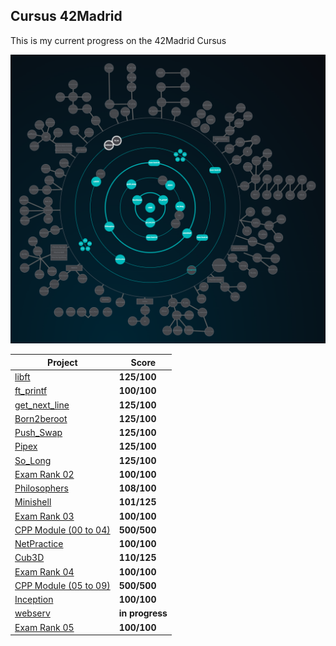 ## Cursus 42Madrid

This is my current progress on the 42Madrid Cursus

<p align="center">
<img width="1268px" alt="1172px" src="./img/Holygraph.png">
</p>

| **Project**                                        | **Score**   |
| -------------------------------------------------- | ----------- |
| [libft](/lvl0/Libft)                               | **125/100** |
| [ft_printf](/lvl1/printf)                          | **100/100** |
| [get_next_line](/lvl1/get_next_line)               | **125/100** |
| [Born2beroot](/lvl1/Born2beRoot)                   | **125/100** |
| [Push_Swap](/lvl2/push_swap)                       | **125/100** |
| [Pipex](/lvl2/pipex)                               | **125/100** |
| [So_Long](/lvl2/so_long)                           | **125/100** |
| [Exam Rank 02](/lvl2/exam_rank_02)                 | **100/100** |
| [Philosophers](/lvl3/Philosophers)                 | **108/100** |
| [Minishell](https://github.com/BishopVK/minishell) | **101/125** |
| [Exam Rank 03](/lvl3/exam_rank_03)                 | **100/100** |
| [CPP Module (00 to 04)](/lvl4/CPP_Module)          | **500/500** |
| [NetPractice](/lvl4/NetPractice)                   | **100/100** |
| [Cub3D](https://github.com/BishopVK/Cub3D)         | **110/125** |
| [Exam Rank 04](/lvl4/exam_rank_04)                 | **100/100** |
| [CPP Module (05 to 09)](/lvl5/CPP_Module)          | **500/500** |
| [Inception](https://github.com/BishopVK/Inception) | **100/100** |
| [webserv](https://github.com/BishopVK/Webserv)     | **in progress** |
| [Exam Rank 05](/lvl5/exam_rank_05)                 | **100/100** |
